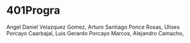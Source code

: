 # 401Progra
Angel Daniel Velazquez Gomez,
Arturo Santiago Ponce Rosas,
Ulises Porcayo Caarbajal,
Luis Gerardo Porcayo Marcos,
Alejandro Camacho,
